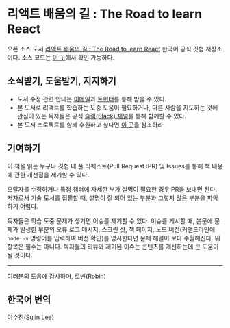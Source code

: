 # 리액트 배움의 길 : The Road to learn React 
오픈 소스 도서 [리액트 배움의 길 : The Road to learn React](https://www.robinwieruch.de/the-road-to-learn-react/) 한국어 공식 깃헙 저장소이다. 소스 코드는 [이 곳](https://github.com/rwieruch/hackernews-client)에서 확인 가능하다.

## 소식받기, 도움받기, 지지하기
* 도서 수정 관련 안내는 [이메일](https://www.getrevue.co/profile/rwieruch)과 [트위터](https://twitter.com/rwieruch)를 통해 받을 수 있다.
* 본 도서로 리액트를 학습하는 도중 도움이 필요하거나, 다른 사람을 지도하는 것에 관심이 있는 독자들은 공식 [슬랙(Slack) 채널](https://slack-the-road-to-learn-react.wieruch.com/)를 통해 함께할 수 있다.
* 본 도서 프로젝트를 함께 후원하고 싶다면 [이 곳](https://www.robinwieruch.de/about/)을 참조하라.

## 기여하기
이 책을 읽는 누구나 깃헙 내 풀 리퀘스트(Pull Request :PR) 및 Issues를 통해 책 내용에 관한 개선점을 제기할 수 있다.

오탈자를 수정하거나 특정 챕터에 자세한 부가 설명이 필요한 경우 PR을 보내면 된다. 저자로서 기술 도서를 집필할 때, 설명이 잘 되어 있는 부분과 그렇지 않은 부분을 파악하기 어렵다.

독자들은 학습 도중 문제가 생기면 이슈를 제기할 수 있다. 이슈를 게시할 때, 본문에 문제가 발생한 부분의 오류 로그 메시지, 스크린 샷, 책 페이지, 노드 버전(커맨드라인에 `node -v` 명령어를 입력하여 버전 확인)를 명시한다면 문제 해결이 보다 수월해진다. 위 항목은 필수는 아니다. 독자들의 리뷰와 제기된 이슈는 콘텐츠를 개선하는데 큰 도움이 될 것이다.

---
여러분의 도움에 감사하며,
로빈(Robin)

## 한국어 번역
[이수진(Sujin Lee)](https://github.com/sujinleeme)

